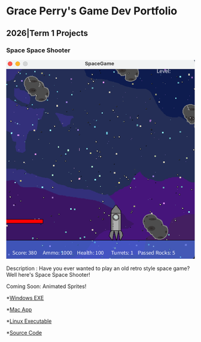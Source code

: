 # Grace Perry's Game Dev Portfolio

## 2026|Term 1 Projects

### Space Space Shooter

![Space Space Shooter](https://github.com/GrassPerry/GameDevPortfolio/blob/main/images/spaceGame.png?raw=true)

Description : Have you ever wanted to play an old retro style space game? Well here's Space Space Shooter!


Coming Soon: Animated Sprites!

*[Windows EXE](https://github.com/GrassPerry/GameDevPortfolio/blob/main/src/SpaceGame/readme.md)

*[Mac App]()

*[Linux Executable]()

*[Source Code]()
